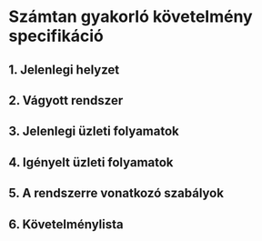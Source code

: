 # Számtan gyakorló követelmény specifikáció

## 1. Jelenlegi helyzet

## 2. Vágyott rendszer

## 3. Jelenlegi üzleti folyamatok

## 4. Igényelt üzleti folyamatok

## 5. A rendszerre vonatkozó szabályok

## 6. Követelménylista

